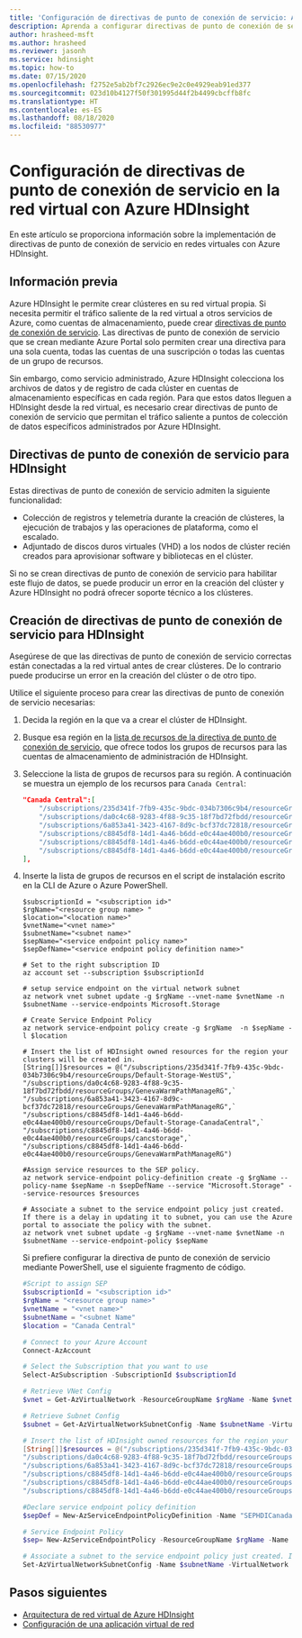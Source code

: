 ```yaml
---
title: 'Configuración de directivas de punto de conexión de servicio: Azure HDInsight'
description: Aprenda a configurar directivas de punto de conexión de servicio para la red virtual con Azure HDInsight.
author: hrasheed-msft
ms.author: hrasheed
ms.reviewer: jasonh
ms.service: hdinsight
ms.topic: how-to
ms.date: 07/15/2020
ms.openlocfilehash: f2752e5ab2bf7c2926ec9e2c0e4929eab91ed377
ms.sourcegitcommit: 023d10b4127f50f301995d44f2b4499cbcffb8fc
ms.translationtype: HT
ms.contentlocale: es-ES
ms.lasthandoff: 08/18/2020
ms.locfileid: "88530977"
---
```

# <a name="configure-virtual-network-service-endpoint-policies-for-azure-hdinsight"></a>Configuración de directivas de punto de conexión de servicio en la red virtual con Azure HDInsight

En este artículo se proporciona información sobre la implementación de directivas de punto de conexión de servicio en redes virtuales con Azure HDInsight.

## <a name="background"></a>Información previa

Azure HDInsight le permite crear clústeres en su red virtual propia. Si necesita permitir el tráfico saliente de la red virtual a otros servicios de Azure, como cuentas de almacenamiento, puede crear [directivas de punto de conexión de servicio](../virtual-network/virtual-network-service-endpoint-policies-overview.md). Las directivas de punto de conexión de servicio que se crean mediante Azure Portal solo permiten crear una directiva para una sola cuenta, todas las cuentas de una suscripción o todas las cuentas de un grupo de recursos.

Sin embargo, como servicio administrado, Azure HDInsight colecciona los archivos de datos y de registro de cada clúster en cuentas de almacenamiento específicas en cada región. Para que estos datos lleguen a HDInsight desde la red virtual, es necesario crear directivas de punto de conexión de servicio que permitan el tráfico saliente a puntos de colección de datos específicos administrados por Azure HDInsight.

## <a name="service-endpoint-policies-for-hdinsight"></a>Directivas de punto de conexión de servicio para HDInsight

Estas directivas de punto de conexión de servicio admiten la siguiente funcionalidad:

- Colección de registros y telemetría durante la creación de clústeres, la ejecución de trabajos y las operaciones de plataforma, como el escalado.
- Adjuntado de discos duros virtuales (VHD) a los nodos de clúster recién creados para aprovisionar software y bibliotecas en el clúster.

Si no se crean directivas de punto de conexión de servicio para habilitar este flujo de datos, se puede producir un error en la creación del clúster y Azure HDInsight no podrá ofrecer soporte técnico a los clústeres.

## <a name="create-service-endpoint-policies-for-hdinsight"></a>Creación de directivas de punto de conexión de servicio para HDInsight

Asegúrese de que las directivas de punto de conexión de servicio correctas están conectadas a la red virtual antes de crear clústeres. De lo contrario puede producirse un error en la creación del clúster o de otro tipo.

Utilice el siguiente proceso para crear las directivas de punto de conexión de servicio necesarias:

1. Decida la región en la que va a crear el clúster de HDInsight.
1. Busque esa región en la [lista de recursos de la directiva de punto de conexión de servicio](https://github.com/Azure-Samples/hdinsight-enterprise-security/blob/main/hdinsight-service-endpoint-policy-resources.json), que ofrece todos los grupos de recursos para las cuentas de almacenamiento de administración de HDInsight.
1. Seleccione la lista de grupos de recursos para su región. A continuación se muestra un ejemplo de los recursos para `Canada Central`:

    ```json
    "Canada Central":[
        "/subscriptions/235d341f-7fb9-435c-9bdc-034b7306c9b4/resourceGroups/Default-Storage-WestUS",
        "/subscriptions/da0c4c68-9283-4f88-9c35-18f7bd72fbdd/resourceGroups/GenevaWarmPathManageRG",
        "/subscriptions/6a853a41-3423-4167-8d9c-bcf37dc72818/resourceGroups/GenevaWarmPathManageRG",
        "/subscriptions/c8845df8-14d1-4a46-b6dd-e0c44ae400b0/resourceGroups/Default-Storage-CanadaCentral",
        "/subscriptions/c8845df8-14d1-4a46-b6dd-e0c44ae400b0/resourceGroups/cancstorage",
        "/subscriptions/c8845df8-14d1-4a46-b6dd-e0c44ae400b0/resourceGroups/GenevaWarmPathManageRG"
    ],
    ```

1. Inserte la lista de grupos de recursos en el script de instalación escrito en la CLI de Azure o Azure PowerShell.

    ```azurecli
    $subscriptionId = "<subscription id>"
    $rgName="<resource group name> "
    $location="<location name>"
    $vnetName="<vnet name>"
    $subnetName="<subnet name>"
    $sepName="<service endpoint policy name>"
    $sepDefName="<service endpoint policy definition name>"
    
    # Set to the right subscription ID
    az account set --subscription $subscriptionId
    
    # setup service endpoint on the virtual network subnet
    az network vnet subnet update -g $rgName --vnet-name $vnetName -n $subnetName --service-endpoints Microsoft.Storage
    
    # Create Service Endpoint Policy
    az network service-endpoint policy create -g $rgName  -n $sepName -l $location
    
    # Insert the list of HDInsight owned resources for the region your clusters will be created in.
    [String[]]$resources = @("/subscriptions/235d341f-7fb9-435c-9bdc-034b7306c9b4/resourceGroups/Default-Storage-WestUS",`
    "/subscriptions/da0c4c68-9283-4f88-9c35-18f7bd72fbdd/resourceGroups/GenevaWarmPathManageRG",`
    "/subscriptions/6a853a41-3423-4167-8d9c-bcf37dc72818/resourceGroups/GenevaWarmPathManageRG",`
    "/subscriptions/c8845df8-14d1-4a46-b6dd-e0c44ae400b0/resourceGroups/Default-Storage-CanadaCentral",`
    "/subscriptions/c8845df8-14d1-4a46-b6dd-e0c44ae400b0/resourceGroups/cancstorage",`
    "/subscriptions/c8845df8-14d1-4a46-b6dd-e0c44ae400b0/resourceGroups/GenevaWarmPathManageRG")
    
    #Assign service resources to the SEP policy.
    az network service-endpoint policy-definition create -g $rgName --policy-name $sepName -n $sepDefName --service "Microsoft.Storage" --service-resources $resources
    
    # Associate a subnet to the service endpoint policy just created. If there is a delay in updating it to subnet, you can use the Azure portal to associate the policy with the subnet.
    az network vnet subnet update -g $rgName --vnet-name $vnetName -n $subnetName --service-endpoint-policy $sepName
    ```

    Si prefiere configurar la directiva de punto de conexión de servicio mediante PowerShell, use el siguiente fragmento de código.
    
    ```powershell
    #Script to assign SEP 
    $subscriptionId = "<subscription id>"
    $rgName = "<resource group name>"
    $vnetName = "<vnet name>"
    $subnetName = "<subnet Name"
    $location = "Canada Central"
    
    # Connect to your Azure Account
    Connect-AzAccount
    
    # Select the Subscription that you want to use
    Select-AzSubscription -SubscriptionId $subscriptionId
    
    # Retrieve VNet Config
    $vnet = Get-AzVirtualNetwork -ResourceGroupName $rgName -Name $vnetName
    
    # Retrieve Subnet Config
    $subnet = Get-AzVirtualNetworkSubnetConfig -Name $subnetName -VirtualNetwork $vnet
    
    # Insert the list of HDInsight owned resources for the region your clusters will be created in.
    [String[]]$resources = @("/subscriptions/235d341f-7fb9-435c-9bdc-034b7306c9b4/resourceGroups/Default-Storage-WestUS",
    "/subscriptions/da0c4c68-9283-4f88-9c35-18f7bd72fbdd/resourceGroups/GenevaWarmPathManageRG",
    "/subscriptions/6a853a41-3423-4167-8d9c-bcf37dc72818/resourceGroups/GenevaWarmPathManageRG",
    "/subscriptions/c8845df8-14d1-4a46-b6dd-e0c44ae400b0/resourceGroups/Default-Storage-CanadaCentral",
    "/subscriptions/c8845df8-14d1-4a46-b6dd-e0c44ae400b0/resourceGroups/cancstorage",
    "/subscriptions/c8845df8-14d1-4a46-b6dd-e0c44ae400b0/resourceGroups/GenevaWarmPathManageRG")
    
    #Declare service endpoint policy definition
    $sepDef = New-AzServiceEndpointPolicyDefinition -Name "SEPHDICanadaCentral" -Description "Service Endpoint Policy Definition" -Service "Microsoft.Storage" -ServiceResource $resources
    
    # Service Endpoint Policy
    $sep= New-AzServiceEndpointPolicy -ResourceGroupName $rgName -Name "SEPHDICanadaCentral" -Location $location -ServiceEndpointPolicyDefinition $sepDef
    
    # Associate a subnet to the service endpoint policy just created. If there is a delay in updating it to subnet, you can use the Azure portal to associate the policy with the subnet.
    Set-AzVirtualNetworkSubnetConfig -Name $subnetName -VirtualNetwork $vnet -AddressPrefix $subnet.AddressPrefix -ServiceEndpointPolicy $sep
    ```

## <a name="next-steps"></a>Pasos siguientes

* [Arquitectura de red virtual de Azure HDInsight](hdinsight-virtual-network-architecture.md)
* [Configuración de una aplicación virtual de red](./network-virtual-appliance.md)

